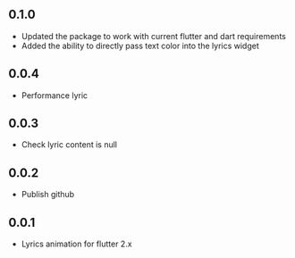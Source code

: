 ## 0.1.0

* Updated the package to work with current flutter and dart requirements
* Added the ability to directly pass text color into the lyrics widget

## 0.0.4

* Performance lyric

## 0.0.3

* Check lyric content is null

## 0.0.2

* Publish github

## 0.0.1

* Lyrics animation for flutter 2.x

